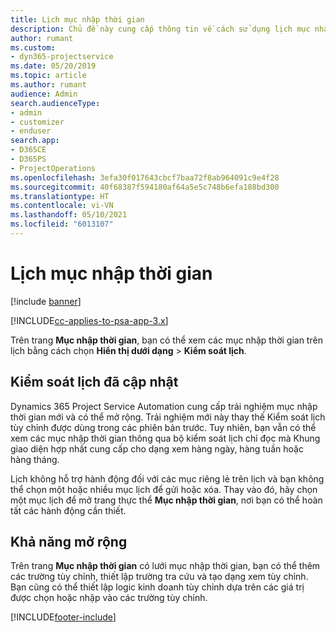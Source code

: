 ```yaml
---
title: Lịch mục nhập thời gian
description: Chủ đề này cung cấp thông tin về cách sử dụng lịch mục nhập thời gian.
author: rumant
ms.custom:
- dyn365-projectservice
ms.date: 05/20/2019
ms.topic: article
ms.author: rumant
audience: Admin
search.audienceType:
- admin
- customizer
- enduser
search.app:
- D365CE
- D365PS
- ProjectOperations
ms.openlocfilehash: 3efa30f017643cbcf7baa72f8ab964091c9e4f28
ms.sourcegitcommit: 40f68387f594180af64a5e5c748b6efa188bd300
ms.translationtype: HT
ms.contentlocale: vi-VN
ms.lasthandoff: 05/10/2021
ms.locfileid: "6013107"
---
```

# <a name="time-entry-calendar"></a>Lịch mục nhập thời gian

[!include [banner](../includes/psa-now-project-operations.md)]

[!INCLUDE[cc-applies-to-psa-app-3.x](../includes/cc-applies-to-psa-app-3x.md)]

Trên trang **Mục nhập thời gian**, bạn có thể xem các mục nhập thời gian trên lịch bằng cách chọn **Hiển thị dưới dạng** \> **Kiểm soát lịch**.

## <a name="updated-calendar-control"></a>Kiểm soát lịch đã cập nhật

Dynamics 365 Project Service Automation cung cấp trải nghiệm mục nhập thời gian mới và có thể mở rộng. Trải nghiệm mới này thay thế Kiểm soát lịch tùy chỉnh được dùng trong các phiên bản trước. Tuy nhiên, bạn vẫn có thể xem các mục nhập thời gian thông qua bộ kiểm soát lịch chỉ đọc mà Khung giao diện hợp nhất cung cấp cho dạng xem hàng ngày, hàng tuần hoặc hàng tháng.

Lịch không hỗ trợ hành động đối với các mục riêng lẻ trên lịch và bạn không thể chọn một hoặc nhiều mục lịch để gửi hoặc xóa. Thay vào đó, hãy chọn một mục lịch để mở trang thực thể **Mục nhập thời gian**, nơi bạn có thể hoàn tất các hành động cần thiết.

## <a name="extensibility"></a>Khả năng mở rộng

Trên trang **Mục nhập thời gian** có lưới mục nhập thời gian, bạn có thể thêm các trường tùy chỉnh, thiết lập trường tra cứu và tạo dạng xem tùy chỉnh. Bạn cũng có thể thiết lập logic kinh doanh tùy chỉnh dựa trên các giá trị được chọn hoặc nhập vào các trường tùy chỉnh.


[!INCLUDE[footer-include](../includes/footer-banner.md)]
